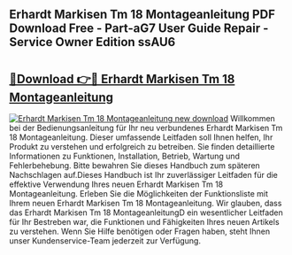 ## Erhardt Markisen Tm 18 Montageanleitung PDF Download Free - Part-aG7 User Guide Repair - Service Owner Edition ssAU6

# <h2><a href="http://df7doo6.blite.top/?on=Erhardt+Markisen+Tm+18+Montageanleitung">🔗Download 👉🔴 Erhardt Markisen Tm 18 Montageanleitung</a></h2>

[![Erhardt Markisen Tm 18 Montageanleitung new download](https://i.imgur.com/lujVjoI.png)](http://df7doo6.blite.top/?on=Erhardt+Markisen+Tm+18+Montageanleitung)
Willkommen bei der Bedienungsanleitung für Ihr neu verbundenes Erhardt Markisen Tm 18 Montageanleitung. Dieser umfassende Leitfaden soll Ihnen helfen, Ihr Produkt zu verstehen und erfolgreich zu betreiben. Sie finden detaillierte Informationen zu Funktionen, Installation, Betrieb, Wartung und Fehlerbehebung. Bitte bewahren Sie dieses Handbuch zum späteren Nachschlagen auf.Dieses Handbuch ist Ihr zuverlässiger Leitfaden für die effektive Verwendung Ihres neuen Erhardt Markisen Tm 18 Montageanleitung. Erleben Sie die Möglichkeiten der Funktionsliste mit Ihrem neuen Erhardt Markisen Tm 18 Montageanleitung. Wir glauben, dass das Erhardt Markisen Tm 18 MontageanleitungD ein wesentlicher Leitfaden für Ihr Bestreben war, die Funktionen und Fähigkeiten Ihres neuen Artikels zu verstehen. Wenn Sie Hilfe benötigen oder Fragen haben, steht Ihnen unser Kundenservice-Team jederzeit zur Verfügung.
